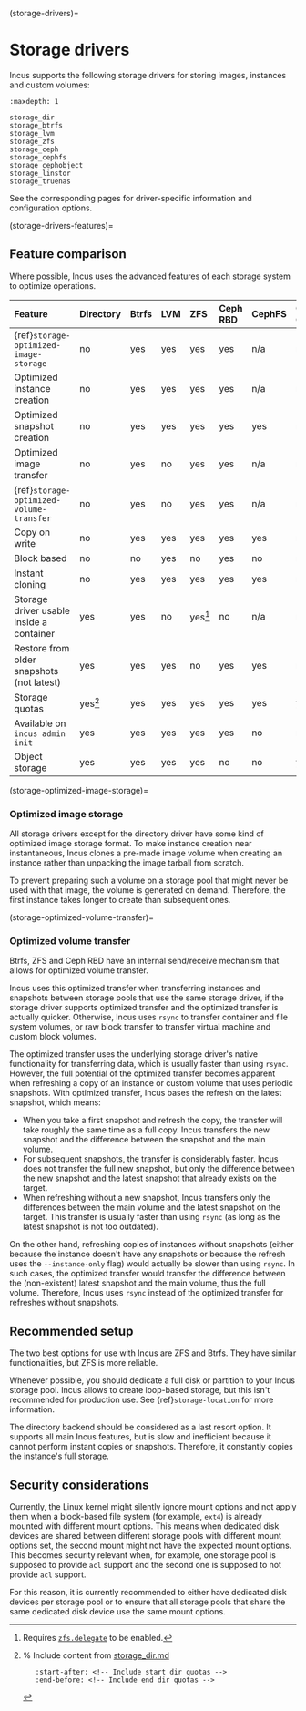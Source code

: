 (storage-drivers)=
# Storage drivers

Incus supports the following storage drivers for storing images, instances and custom volumes:

```{toctree}
:maxdepth: 1

storage_dir
storage_btrfs
storage_lvm
storage_zfs
storage_ceph
storage_cephfs
storage_cephobject
storage_linstor
storage_truenas
```

See the corresponding pages for driver-specific information and configuration options.

(storage-drivers-features)=
## Feature comparison

Where possible, Incus uses the advanced features of each storage system to optimize operations.

Feature                                     | Directory | Btrfs | LVM   | ZFS     | Ceph RBD | CephFS | Ceph Object | LINSTOR | TRUENAS
:---                                        | :---      | :---  | :---  | :---    | :---     | :---   | :---        | :--     | :--
{ref}`storage-optimized-image-storage`      | no        | yes   | yes   | yes     | yes      | n/a    | n/a         | yes     | yes
Optimized instance creation                 | no        | yes   | yes   | yes     | yes      | n/a    | n/a         | yes     | yes
Optimized snapshot creation                 | no        | yes   | yes   | yes     | yes      | yes    | n/a         | yes     | yes
Optimized image transfer                    | no        | yes   | no    | yes     | yes      | n/a    | n/a         | no      | no
{ref}`storage-optimized-volume-transfer`    | no        | yes   | no    | yes     | yes      | n/a    | n/a         | no      | no
Copy on write                               | no        | yes   | yes   | yes     | yes      | yes    | n/a         | yes     | yes
Block based                                 | no        | no    | yes   | no      | yes      | no     | n/a         | yes     | yes
Instant cloning                             | no        | yes   | yes   | yes     | yes      | yes    | n/a         | yes     | yes
Storage driver usable inside a container    | yes       | yes   | no    | yes[^1] | no       | n/a    | n/a         | no      | no
Restore from older snapshots (not latest)   | yes       | yes   | yes   | no      | yes      | yes    | n/a         | no      | no
Storage quotas                              | yes[^2]   | yes   | yes   | yes     | yes      | yes    | yes         | yes     | yes
Available on `incus admin init`             | yes       | yes   | yes   | yes     | yes      | no     | no          | no      | no
Object storage                              | yes       | yes   | yes   | yes     | no       | no     | yes         | no      | no

[^1]: Requires [`zfs.delegate`](storage-zfs-vol-config) to be enabled.
[^2]: % Include content from [storage_dir.md](storage_dir.md)

      ```{include} storage_dir.md
         :start-after: <!-- Include start dir quotas -->
         :end-before: <!-- Include end dir quotas -->
      ```

(storage-optimized-image-storage)=
### Optimized image storage

All storage drivers except for the directory driver have some kind of optimized image storage format.
To make instance creation near instantaneous, Incus clones a pre-made image volume when creating an instance rather than unpacking the image tarball from scratch.

To prevent preparing such a volume on a storage pool that might never be used with that image, the volume is generated on demand.
Therefore, the first instance takes longer to create than subsequent ones.

(storage-optimized-volume-transfer)=
### Optimized volume transfer

Btrfs, ZFS and Ceph RBD have an internal send/receive mechanism that allows for optimized volume transfer.

Incus uses this optimized transfer when transferring instances and snapshots between storage pools that use the same storage driver, if the storage driver supports optimized transfer and the optimized transfer is actually quicker.
Otherwise, Incus uses `rsync` to transfer container and file system volumes, or raw block transfer to transfer virtual machine and custom block volumes.

The optimized transfer uses the underlying storage driver's native functionality for transferring data, which is usually faster than using `rsync`.
However, the full potential of the optimized transfer becomes apparent when refreshing a copy of an instance or custom volume that uses periodic snapshots.
With optimized transfer, Incus bases the refresh on the latest snapshot, which means:

- When you take a first snapshot and refresh the copy, the transfer will take roughly the same time as a full copy.
  Incus transfers the new snapshot and the difference between the snapshot and the main volume.
- For subsequent snapshots, the transfer is considerably faster.
  Incus does not transfer the full new snapshot, but only the difference between the new snapshot and the latest snapshot that already exists on the target.
- When refreshing without a new snapshot, Incus transfers only the differences between the main volume and the latest snapshot on the target.
  This transfer is usually faster than using `rsync` (as long as the latest snapshot is not too outdated).

On the other hand, refreshing copies of instances without snapshots (either because the instance doesn't have any snapshots or because the refresh uses the `--instance-only` flag) would actually be slower than using `rsync`.
In such cases, the optimized transfer would transfer the difference between the (non-existent) latest snapshot and the main volume, thus the full volume.
Therefore, Incus uses `rsync` instead of the optimized transfer for refreshes without snapshots.

## Recommended setup

The two best options for use with Incus are ZFS and Btrfs.
They have similar functionalities, but ZFS is more reliable.

Whenever possible, you should dedicate a full disk or partition to your Incus storage pool.
Incus allows to create loop-based storage, but this isn't recommended for production use.
See {ref}`storage-location` for more information.

The directory backend should be considered as a last resort option.
It supports all main Incus features, but is slow and inefficient because it cannot perform instant copies or snapshots.
Therefore, it constantly copies the instance's full storage.

## Security considerations

Currently, the Linux kernel might silently ignore mount options and not apply them when a block-based file system (for example, `ext4`) is already mounted with different mount options.
This means when dedicated disk devices are shared between different storage pools with different mount options set, the second mount might not have the expected mount options.
This becomes security relevant when, for example, one storage pool is supposed to provide `acl` support and the second one is supposed to not provide `acl` support.

For this reason, it is currently recommended to either have dedicated disk devices per storage pool or to ensure that all storage pools that share the same dedicated disk device use the same mount options.
